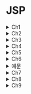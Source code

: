 # JSP

<details>
<summary>Ch1</summary>
  
  ## 월드와이드웹(World Wide Web)   
  인터넷에서 운영되는 서비스   
  인터넷 = 네트워크망, 웹 = 서비스   
  인터넷상의 정보를 하이퍼텍스트 방식과 멀티미디어 환경에서 검색할 수 있게 해주는 정보 검색 시스템   
  *HTTP 프로토콜* 사용 HTML 문서를 연결하여 다양한 콘텐츠를 제공
  많은 사람들이 정보를 쉽게 공유하고 접근할수 있도록 하는것이 목적
  
  ## 클라이언트-서버 구조   
  * 클라이언트: 웹 서비스를 이용하는 사용자   
  * 서버: 웹 서비스를 제공하기 위한 서비스 공급자
  * 프런트엔드: 클라이언트 중심의 프로그래밍(HTML, CSS, 자바스크립트) 영역
  * 백엔드: 서버를 구성하며 서비스를 제공하기 위한 서버 쪽 프로그래밍(웹 서버 소프트웨어, 웹 프레임워크, 데이터베이스)영역   
  
  ## HTML
  웹 문서의 구조를 정의하고 콘텐츠를 표현하는 기본 마크업 언어   
  웹을 통해 콘텐츠를 제공하려면 HTML을 사용해야 함   
  HTML은 태그라고 하는 간단한 표기법으로 표현하고자 하는 정보에 의미를 부여함
  
  ## CSS(Cascading Style Sheet)
  HTML 문서에 레이아웃과 디자인을 포함한 *시각적 요소*를 정의하기 위한 규격   
  HTML은 콘텐츠의 내용과 구조(레이아웃)를 정의하고 CSS에서는 콘텐츠의 위치, 정렬, 글자 크기, 여백, 배경색상들을 정의함
  디자인을 적용할 HTML요소를 셀렉터(Selector)로 지정하고 원하는 디자인 속성을 부여하는 방식
  
  ## 자바스크립트(JavaScript)   
  HTML 문서에서 동적으로 변하는 콘텐츠를 표현하기 위해 이벤트를 처리를 하거나 서버와 연결하여 데이터를 가지고 오는 등의 역할을 하는 프로그램 언어   
  HTML 문서에서 이벤트를 서버 연결 없이 동적으로 처리할수 있는 기술
  대표적인 자바 스크립트 라이브러리(프레임워크) - 앵귤러 뷰 리액트
  
  ## 백엔드 중심 개발   
  전통적인 웹 개발 모델, 서버에서 모든것을 담당   
  자바/JSP   
  |장점|단점|   
  |:---:|:---:|  
  |서비스 연동에 필요한 다양한 서버 환경에 대응할수 있음|모바일 네트워크의 속도가 느리며 이용에 많은 비용을 지불해야 함|
  |검색 엔진 최적화에 유리함|서버에 화면 갱신을 요청할경우 모든 데이터가 다시 전송되야하므로 모바일 환경에는 부적함|
  |기술이 안정적이고 검증됨|REST API와 클라우드 인프라가 보편화 되면서 기존의 대규모 서버구축하는 모노폴리식 아키텍쳐보다 소규모 서버를 연동하는 MSA 방식이 확산|
  |기존에 개발된 시스템이 많고 레거시 시스템은 오랫동안 유지됨||
  
  ## 프런트엔드 중심 개발
  HTML만 받아오고 서버로부터 화면 구성에 필요한 데이터만 자바 스크립트로 받아와 화면을 조합해 보여줌 CSR(Client Side Rendering)이라고도함   
  |장점|단점|   
  |:---:|:---:|   
  |필요한 부분의 데이터만 갱신, 전체화면 받아올 필요 없음|데이터 제공을 위한 서버는 필요함|   
  |실시간 데이터 갱신 자유로움|데이터 제공 서버는 주로 REST API로 개발, 백엔드 작업이 당연히 존재함|   
  |SPA(Single Page App), PWA(Progressive Web App)등의 구현에 적용할 수 있음|콘텐츠가 검색 엔진에 노출될 수 있도록 SSR(Server Side Rendering)을 접목하기도 함|
  |React.js, Vue.js등 다양한 라이브러리/프레임워크를 사용할수 있음||   
  
</details>

<details>
<summary>Ch2</summary>
  
 ## 서블릿 컨테이너(Web Application Server, WAS)   
  이름과 같이 웹 애플리케이션을 구동하는 서버를 의미함   
  서버 컴퓨터가 WAS로 동작하려면 서블릿 컨테이너가 필요함   
  실제 서비스 시스템을 구축할 떄는 정적 콘텐츠 서비스를 위한 웹서버와 WAS를 병행해 운영하며 설정을 통해 상호 연동되는 구조를 가짐
  
 ## 배포   
  웹: 운영 서버로 소스코드 복사하고 WAS에 등록하는 과정   
  모바일 앱: 앱스토어 업로드     
  웹 애플리케이션: WAR형태로 패키징한 후 아파치 톰캣에 전달해 실행   
  
</details>

<details>
<summary>Ch3</summary>
  
  ## HTML
  클라이언트가 서버로부터 수신하는 데이터 구조   
  
  ## 하이퍼텍스트   
  다른정보와 연결된 텍스트를 의미
  
  ## 마크업 언어   
  텍스트에 의미를 부여하기 위해 태그를 사용하여 문서에 주석을 다는 표현 시스템   
  
  ## XML   
  HTML보다 범용적으로 사용할수 있는 마크업 언어
  
  ## 태그
  <>를 사용하여 나타냄   
  일반적으로 시작과 끝 2개의쌍, 종료태그는 /로 표현
  모든태그가 종료태그를 가지는건 아님
  대소문자 구분X, 추가적인 정보 부여는 속성 사용
  시작 종료 사이를 *태그 보디* 라고함
  
  ## 속성
  태그에 추가 정보를 제공하기 위해 사용함   
  사용할 수 있는 속성역시 정해져있음
  
  ## 시맨틱 태그
  특별한 의미를 가지는 태그, 문서 구조 정의하는데 주로 사용   
  ex. header footer 
  
  ## CSS   
  디자인 담당, 디자인만 바꾸거나 내용만 변경하기 용이
  선택자와 선언부로 구성 선언부는 {} 블록 사용 각속성 정의는 ;으로 끝남   
  ex.   
  |선택자|선언부|   
  |:---:|:---:|   
  |h1|{color: red; font-size = 15px;|
  
  ## CSS 적용법
  인라인 스타일 시트: HTML 태그에 CSS 속성정의   
  내장 스타일 시트: head부분에 CSS정의 부분을 포함   
  외장 스타일 시트: 별도의 CSS 파일 생성후 HTML문서에 링크로 포함
  
  ## 자바스크립트 
  동적으로 변경되는 부분을 담당 웹 브라우저에서 해석되는 인터프리터 언어
  
  ## 자바스크립트의 특징   
  동적, 타입명시 필요없는 인터프리터 언어   
  객체지향, 함수형 프로그래밍 모두 표현가능   
  HTML 내용, 속성, 스타일을 변경할 수 있음   
  이벤트를 처리하고 사용자와의 상호작용을 가능하게 함   
  서버와 실시간 통신 기능을 제공
  
  ## 문서 객체 모델 (DOM)
  자바스크립에서는 DOM을 통해 HTML 요소에 접근   
  DOM은 HTML 문서 구조 전체를 객체화한 것을 의미
  
</details>

<details>
<summary>Ch4</summary>

</details>

<details>
<summary>Ch5</summary>
  
  ## 서블릿   
  |장점|단점|   
  |:---:|:---:|   
  |자바를 기반으로 하여 자바 API를 모두 사용할수 있음|HTML 응답을 위해서는 출력문으로 문자열 결합을 사용해야함|
  |운영체제,하드웨어 영향을 받지않음|서블릿에서 HTML을 포함할 경우 화면 수정이 어려움|
  |다양한 오픈소스 라이브러리와 개발도구를 활용할 수 있음|HTML폼 Form의 데이터 처리가 불편함|
  ||기본적으로 단일 요청과 응답을 처리하는 구조로 다양한 경로의 URL 접근을 하나의 클래스에서 처리하기 어려움|   
  ## 실제 자바 웹 개발에서의 서블릿 조합   
  화면 구성을 위해 JSP와 같은 템플릿 엔진을 사용함   
  REST AOI 구현을 위해서는 JAX-RS를 사용함   
  복잡한 서비스 구현을 위해 프런트 컨트롤러 모델 등을 사용함   
  ## HttpServletRequest   
  HTTP 프로토콜의 request 정보를 서블릿에 전달하기 위한 목적으로 사용
  서블릿 컨테이너에서 생성 클라이언트 요청이 doGet(), doPost()로 전달 될떄 인자로 함께 전달   
  서블릿에서 클라이언트와 연결해 처리할 작업은 모두 HttpServletRequest를 통해야 함   
  
  ## 주요메서드
  |메서드|설명|   
  |:---:|:---:|   
  |getParameter(name)|name 속성으로 전달된 파라미터 값|   
  |getParameterValues(name)|동일한 name 속성으로 전달된 모든 파라미터값|   
  |getMethod()|GET,POST등의 HTTP메서드|   
  ## HttpServletResponse   
  서버에서 클라이언트로 전달하려는 목적을 위한 기능으로 구성   
  서블릿 컨테이너는 요청 클라이언트에 응답을 보내기 위한 HttpServletResponse 객체를 생성하여 서블릿에 전달   
  서블릿은 해당 객체를 이용하여 content type, 응답코드, 응답 메시지 등을 전송   
  |메서드|설명|   
  |:---:|:---:|   
  |sendRedirect(String location)|클라이언트에 리다이렉트 응답을 보낸후 특정 URL로 다시 요청하게 함|
  |getWriter()|클라이언트로 데이터를 보내기 위한 출력 스트림을 리턴| 
  ## web.xml에 서블릿 등록
  ```
  <servlet>
      <servlet-name>HelloWorld</servlet-name>                     //서블릿 이름
      <servlet-class>jwbook.servlet.HelloServlet</servlet-class> //서블릿 클래스 지정
  </servlet>
  
  <servlet-mapping>
    <servlet-name>HelloWorld</servlet-name>                     //서블릿 이름 메핑
    <url-pattern>/hello</url-pattern>                           //서블릿 요청 주소 매핌
  </servlet-mapping>
  ```
  ## 서블릿 자바 애너테이션 등록
  ```
  @WebServlet("/hello")
  ```
  ```
  @WebServlet(description = "Hello World Servlet", urlPatterns ="/hello")
  ```
  ## 서블릿 초기화: init()
  초기에 한번만 실행   
  해당 서블릿이 컨테이너 메모리에 있는지 확인후 없을때 메모리에 적제하며 호출   
  서블릿은 종료 Destroy되고 다시 시작되면 init() 메서드 호출   
  ## 요청/응답: service() 메서드   
  service() 메서드를 통해 각각 doGet()이나 doPost()로 분기됨   
  이떄 파라미터로 HttpServletRequest와 HttpServletResponse 클래스 타입인 request와 response 객체가 제공됨   
  ## 서블릿 종료: destroy()   
  컨테이너로부터 서블릿 종료 요청이 있을 떄 destroy() 메서드를 호출함  
  ## 페이지 이동   
  데이터를 포함하지 않는 경우
  ```
  response.sendRedirect("main.jsp");
  ```
  데이터를 포함하는 경우   
  request 속성으로 데이터를 넣은후 원하는 페이지로 포워딩   
  JSP
  ```
  <%
    request.setAttribute("member",m);
    pageContext.forwared("userInfo.jsp");
  %>
  ```   
  서블릿
  ```
  doGet(...){
    ...
    request.setAttribute("member",m);
    RequestDispatcher dispatcher = request.getRequestDispatcher("userInfo.jsp");
    dispatcher.forward(request,response);
  }
  ```
  
  
  

</details>

<details>
<summary>Ch6</summary>

  ## JSP의 특징
  HTML페이지에 자바 코드르 직접 사용함   
  서블릿 컨테이너에 의해 관리되는 내장 객체의 생명 주기를 이용하여 페이지 간 속성을 관리함   
  커스텀 태그 기술을 사용하여 코드를 태그화(action, JSTL등) 함   
  EL Expression Language을 통해 데이터를 표현함
  
  ## JSP 구성요소
  지시어   
  액션   
  템플릿 데이터   
  스크립트 요소   
  커스텀 태그   
  ## JSP가 서블릿으로 컴파일되고 실행되는 과정
  7페이지   
  ## JSP 장단점
  |장점|단점|   
  |:---:|:---:|   
  |HTML파일에 자바 기술을 거의 무한대로 사용할수 있으며 비교적 쉽게 프로그래밍 가능|화면 구성요소를 변경하면 JSP → 자바 → 클래스 → 서블릿 실행 과정을 거치므로개발 과정에서 사소한 UI 변경일지라도 매번 확인하는 데 시간이 소요됨|   
  |커스텀 태그 라이브러리등 확장 태그 구조를 사용할 수 있음|개발자와 디자이너 간 역할 분담에 제약이 있음|   
  |서블릿으로 변환되어 실행되므로 서블릿 기술의 장점을 모두 가짐|JSP 파일의 화면 디자인 확인에도 반드시 서블릿 컨테이너의 실행이 필요함|   
  |MVC패턴, 스프링 프레임워크 등 잘 설계된 구조를 적용할 수 있어 개발 생산성이 향상되고 성능이 보장됨||   
  |모든 개발이 서버에서 이루어지므로 개발의 집중화를 통한 효율이 오름||   
  ## JSP 지시어
  JSP 파일의 속성을 기술하는 요소   
  지시어는 크게 page, includem taglib로 나눌 수 있으며 각각 속성이 다름
  ```
  <%@ 지시어 속성="값" %>
  ```
  ## page 지시어
  JSP페이지를 컨테이너에서 처리(서블릿으로 변환)하는 데 필요한 각종 속성을 기술함
  ```
  <@ page languge="java" contentType="text/html; charset=UTF-8" pageEncoding="UTF-8" import="java.util.*" errorPage="error.jsp"%>
  ```
  language: 현재 페이지의 스크립트 언어를 지정하는 속성   
  contentType: 현재 페이지의 파일 형식을 지정하는 속성(클라이언트 요청에 응답할 때 전달하는 HTTP 헤더 정보가 됨)   
  pageEncoding: JSP 파일을 컨테이너가 처리할 때 사용하는 캐릭터 인코딩을 지정하는 속성   
  import: JSP 파일 내에서 자바 코드(스크립트릿)를 직접 사용하는 경우 일반 자바 코드와 마찬가지로 클래스에 대한 패키지 import가 필요함   
  errorPage: 현재 JSP 요청 처리 중에 에러가 발생하는 경우 서버 에러를 클라이언트에 전달하지 않고 별도의 페이지에서 처리하기 위한 속성   
  ## include 지시어   
  다른 파일을 포함하기 위한 지시어   
  사용된 위치에 특정 파일(html, jsp)을 불러옴     
  ```
  <%@ include file="파일위치" %>
  ```
  ## taglib 지시어
  JSP의 태그 확장 메커니즘인 커스텀 태그를 활용하기 위한 지시어   
  ```
  <%@ taglib uri="태그라이브러리경로" prefix="태그 접두어" %>   
  <%@ taglib tagdir="태그라이브러리경로" prefix="태그 접두어" %>
  ```
  uri: 태그 라이브러리 위치로 태그를 정의하고 있는 .tld파일 경로를 나타냄   
  tagdir: 태그 파일로 태그를 구현한 경우 태그 파일 경로를 나타냄   
  prefix: 해당 태그를 구분해서 사용하기 위한 접두어   
  구현예시   
  ```  
  <%@ taglib tagdir="/WEB-INF/tags" prefix="m" %>
  ...
  <h2><m:printData /></h2>
  ```
  ## 템플릿 데이터   
  JSP의 화면 구성요소   
  시작 부분의 page 지시어를 제외하면 JSP 파일의 전반적인 구조는 HTML의 문서 구조를 따름. 따라서 일반적인 HTML 파일처럼 CSS, 자바스크립트도 사용할 수 있음   
  주의할 점) React, Vue와 같은 자바스크립트 요소는 프런트엔드 개발 기술로 JSP와 함꼐 사용하지 않음   ## 스크립트 요소   
  JSP는 HTML과 자바코드를 섞어 사용할 수 있는데, 이떄 사용되는 자바 코드를 의미함   
  자주 쓰이는 스크립트 요소: <%! %>, <%= %>, <% %>   
  ## <%! %>   
  선언 태그
  JSP가 서블릿 코드로 변환될 때 _ jspService( ) 메서드 안에 들어가게 되므로 JSP에서는 일반 자바 코드와 달리 멤버 변수나 메서드 선언은 기본적으로 불가능함   
  멤버 변수나 메서드 선언이 필요하다면 사용할 수는 있으나 권장하지 않음   
  ## <%= %>
  표현(Expression) 태그   
  웹 브라우저를 통해 클라이언트에 전달될(HTML 응답에 포함될) 자바 표현식을 포함   
  out.println( )의 인자로 적합한 모든 자바 코드가 가능함 사칙연산, 메서드 호출, 변숫값 출력 등에 사용됨   
  EL로 대체할 수 있음   
  ## <% %>
  스크립트릿(Scriptlet) 태그   
  모든 자바 코드의 사용이 가능함   
  서블릿 코드로 변환될 때 모든 HTML은 out.write( ) 형태로 변경됨 HTML과 스크립트릿을 중간에 섞어 사용하는 것도 가능함   
  MVC 패턴 적용과 JSTL + EL로 대체할 수 있음  
    
</details>

<details>
<summary>예문</summary>

 ## 쿠키와 세션 차이
 쿠키는 서버에서 생성, 클라이언트에서 저장 사용   
 세션은 서버 쪽에 생성되는 공간으로 내부적으로는 세션 아이디를 통해 참조됨   
 ## 코드완성1
 ```
  <script>
		function addItem(){
			let todo = document.getElementById("item");
			let list = document.getElementById("todolist");
			let listitem = document.createElement("li");
			listitem.className = "d-flex list-group-item list-group-item-action list-group-item-warnig";
			let xbtn = document.createElement("button");
			xbtn.className = "btn-close ms-auto";
			
			xbtn.onclick =function(e){
				let pnode = e.target.parentNode;
				list.removeChild(pnode);
			}
			
			listitem.innerText = todo.value;
			listitem.appendChild(xbtn);
			list.appendChild(listitem);
			todo.value = "";
			todo.focus();
		}
	</script>
  ```
  ``` 
  <button type="button" class="btn btn-primary" onclick="???">할일 추가</button>
  ```
  addItem()   
  ## 코드완성2
  ```
  @WebServlet("/calc")
  ```
  ```
  <form method="post" ???>
  ```
  action="/jwbook/calc"   
   ## 서블릿 등록
   ```   
   <servlet>
      <servlet-name>calculate</servlet-name>
      <servlet-class>ch05.CalcServlet</servlet-class>
   </servlet>

   <servlet-mapping>
      <servlet-name>calculate</servlet-name>
      <url-pattern>/calc</url-pattern>
   </servlet-mapping>
  ```
  ## tld
  ```
  <%@ taglib uri="/WEB-INF/tld/ItemTag.tld" prefix="mytag" %> 
  ```
  ## tag
  ```
  <%@ taglib tagdir="/WEB-INF/tags" prefix="mytag" %>
  ```
</details>
<details>
<summary>Ch7</summary>   
	
## 액션태그     	
jsp접두어   	
|액션 태그|설명|  
|:---:|:---:|
|jsp:forward|request와 response객체를 포함해 다른 페이지로 포워드|
|jsp:include|다른 페이지의 실행 결과를 포함시킴|
|jsp:useBean|자바 빈즈 객체를 생성하거나 불러옴|
|jsp:setProperty|자바 빈즈 객체의 속성(멤버변수)에 값을 할당함|
|jsp:getProperty|자바 빈즈 객체의 속성값을 출력함|
|jsp:param|include, forward 액션 사용시 파라미터 값을 수정하거나 추가함|

## 자바 빈 클래스   
* 인자가 없는 생성자(기본 생성자)로 수성된다   
* 파일 혹은 네트워크를 통해 객체를 주고받을수 있는 직렬화 구조가 가능하다.
* getter, setter 메서드를 통해 멤버 변수(속성)에 접근한다.   
 EX.Member 클래스 자바 빈 구조   
	
```
class Member{				//클래스 선언   
	private int id;   
	private int name;   
	private int email;   
	...   
	public void setId(int id){	// setter 메서드 선언   
		this.id = id;   
	}   
	public int getId(){		// getter 메서드 선언   
		return id;   
	}   
	...   
}   
```
## useBean 액션
	<jsp:useBean od="instanceName" scope="page | request | session | application" 
		class ="packageName.className" type="packageName.className"
		beanName="packageName.className">
	</jsp:useBean>
1. useBean을 이용해 만든 객체의 범위를 지정하는 속성인 scope에 주어진 id의 객체가 있는지 확인한다.   
2. 객체가 없다면 새로 객체를 생성하고 해당 scope에 저장한다   
* id: 특정 scope에 저장하거나 가져올때 사용하는 이름   
* scope: 해당 클래스 타입의 객체를 저장하거나 가져오는 범위로 내장객체의 일부   
* class: 생성하거나 참조하려는 객체의 클래스명이며 반드시 패키지명까지 명시. 추상클래스, 인터페이스는 사용불가   
* type: 특정 타입의 클래스를 명시할 때 사용. 추상 클래스나 인터페이스, 일반 클래스가 될수 있으며 class 속성의 클래스에서 상속 혹은 구현이 이루어져야 한다.   
* beanName: type 과 beanName 사용을 통해 class 속성을 대체할 수 있다.   
## useBean 활용   
HTML 폼에서 입력한 값을 자바 객체로 연동할 때 useBean을 주로 활용   
ex.회원가입시 아이디, 이름 등등 정보들을 입력하는경우 Member 객체에 넣고 이를 저장하기 위한 메서드 호출에 인자로 전달
```
<jsp:useBean id="m" class="com.my.Member" />
<jsp:setProperty name="m" property="*" />
<%
   MemberDAO dao = new MemberDAO();
   dao.insertDB(m);
%>
```   
* page scope로 새로운 Member 클래스 인스턴스를 생성한 후 m이라는 이름으로 속성에 저장한다   
* setProperty는 HTML <form> 태그의 name 속성값을 해당 객체의 setter 메서드를 이용해 저장한다   
* property 속성에는 멤버 변수명 혹은 *을 사용해 전체 변수를 한번에 지정할수 있다
## include, forward 액션   
* include 액션: include된 파일을 각각 호출해 처리된 결과만 포함해 보여줌   
```
// main.jsp	
<jsp:include page="header.jsp">
 <jsp:param name="title" value="My Homepage" />
</jsp:include>
~~~~~~~~~~~~~~~~~~~~~~~~~~~~~~~~~~~~~~~~~~~
// header.jsp
<h2><%= request.getParameter("title") %> </h2>
```
* forward 액션: 서버 내부적으로 새로운 페이지로 이동하고 그 페이지의 내용을 클라이언트에게 응답으로 전달한다. 리디렉션과 기능적으로 유사 최초 request를 유지하거나 속성값을 저장한 경우 이를 유지하며 이동하기위해 사용.   
```
// main.jsp	
<jsp:forward page="result.jsp">
 <jsp:param name="title" value="My Homepage" />
</jsp:forward>
~~~~~~~~~~~~~~~~~~~~~~~~~~~~~~~~~~~~~~~~~~~
// result.jsp
<h2><%= request.getParameter("title") %> </h2>
```
## EL태그 	
* scope object에 저장된 자바 빈 객체를 손쉽게 접근하고 사용할수 있게 해준다
* 단순한 출력 외에도 사칙연산, 비교연산, 논리연산, 3항 연산등을 지원
* null 객체를 참조할때 에러가 발생하지 않는다
```
${저장이름.변수명}
```
ex. 멤버 클래스 접근
```
<h2> 멤버정보</h2>
이름: {m.name}
```
이미 sessuin에 'm'이라는 이름으로 저장된 Member 객체가 있으므로 해당 객체를 사용하여 접근   
EL을 사용하지 않을 경우 표현식이나 액션으로 출력가능
```
이름: <%= m.name %> <br> // 표현식 사용
~~~
이름: <jsp:getProperty name="m" property="name" /> <br>
```
## JSTL
자바 코드 블록을 사용하지않고 HTML 형식을 유지하면서 조건문, 반복문, 간단한 연산 등 기능을 손쉽게 사용할수 있도록 지원하기 위해 만들어진 표준 커스텀 태그 라이브러리
```
<c:forEach [var="참조 객체"] [varStatus="상태 정보 변수"] begin="시작" end="종료"
[step="반복 단계 증가 값, 1이 기본"]>
반복 출력되는 부분
<c/:forEach>
~~~
//멤버예제
<c:forEach var="m" items="${members}" varStatus="status" begin="0" end="5">
index: ${status.index} /
count: ${status.count} <BR>
name: ${status.name} <BR>
email: ${status.email} <BR>
<HR>
<c/:forEach>
```   
## Maven
pom.xml 파일에 빌드 설정을 작성   
```
<dependencies>
	<dependency>
		<groupId>javax.servlet</groupId>
		<artifactId>jstl</artifactId>
		<version>1.2</version>
	</dependency>
</dependencies>
```
</details>
<details>
<summary>Ch8</summary>
	
## MVC 패턴
* 모델
데이터를 처리하는 영역. 데이터 베이스와 연동을 위한 DAO, DO, 엔티티 클래스 드으로 구성   
뷰나 컨트롤러에 독립적인 구조   
* 뷰
화면 구성을 담당하는 영역. JSP, html, css 등   
* 컨트롤러
MVC 패턴의 핵심 모든 사용자 요천의 중심에 위치.   
요청 -> 컨트롤러 -> 뷰   
요청에 따라 모델을 통해 데이터베이스와 연동하여 데이터를 처리하고 뷰에 전달   
뷰에 전달하기 위해 데이터가 들어있는 DO 혹은 List<DO> 형태의 객체를 request에 저장한후 포워딩   
JSP, 서브릿으로 구형 가능, 향후 확장과 스프링 프레임워크로의 확장등을 고려하면 서블릿 기반 구혀을 추천

# ch10에서의 MVC    
* 모델: News.java, NewsDAO.java   
* 컨트롤러: NewsController.java   
* 뷰: newsList.jsp, newsView.jsp   
## 컨트롤러를 구성하는 세가지 방법
* 사용자 요청마다 컨트롤러를 만드는것 
* 하나의 컨트롤러 안에서 여러 요청 단위를 구분해 처리
* 프런트 컨트롤러를 따로 두어 모든 요청을 하나의 컨트롤러로 모은 다음 요청에 따라 구현된 컨트롤러 호출
</details>
<details>
<summary>Ch9</summary>
	
</details>
